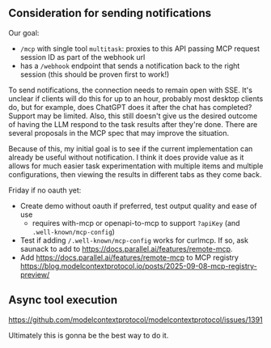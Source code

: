 ## Consideration for sending notifications

Our goal:

- `/mcp` with single tool `multitask`: proxies to this API passing MCP request session ID as part of the webhook url
- has a `/webhook` endpoint that sends a notification back to the right session (this should be proven first to work!)

To send notifications, the connection needs to remain open with SSE. It's unclear if clients will do this for up to an hour, probably most desktop clients do, but for example, does ChatGPT does it after the chat has completed? Support may be limited. Also, this still doesn't give us the desired outcome of having the LLM respond to the task results after they're done. There are several proposals in the MCP spec that may improve the situation.

Because of this, my initial goal is to see if the current implementation can already be useful without notification. I think it does provide value as it allows for much easier task experimentation with multiple items and multiple configurations, then viewing the results in different tabs as they come back.

Friday if no oauth yet:

- Create demo without oauth if preferred, test output quality and ease of use
  - requires with-mcp or openapi-to-mcp to support `?apiKey` (and `.well-known/mcp-config`)
- Test if adding `/.well-known/mcp-config` works for curlmcp. If so, ask saunack to add to https://docs.parallel.ai/features/remote-mcp.
- Add https://docs.parallel.ai/features/remote-mcp to MCP registry https://blog.modelcontextprotocol.io/posts/2025-09-08-mcp-registry-preview/

## Async tool execution

https://github.com/modelcontextprotocol/modelcontextprotocol/issues/1391

Ultimately this is gonna be the best way to do it.
